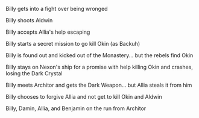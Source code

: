 Billy gets into a fight over being wronged

Billy shoots Aldwin

Billy accepts Allia's help escaping

Billy starts a secret mission to go kill Okin (as Backuh)

Billy is found out and kicked out of the Monastery... but the rebels find Okin

Billy stays on Nexon's ship for a promise with help killing Okin and crashes, losing the Dark Crystal

Billy meets Architor and gets the Dark Weapon... but Allia steals it from him

Billy chooses to forgive Allia and not get to kill Okin and Aldwin

Billy, Damin, Allia, and Benjamin on the run from Architor
